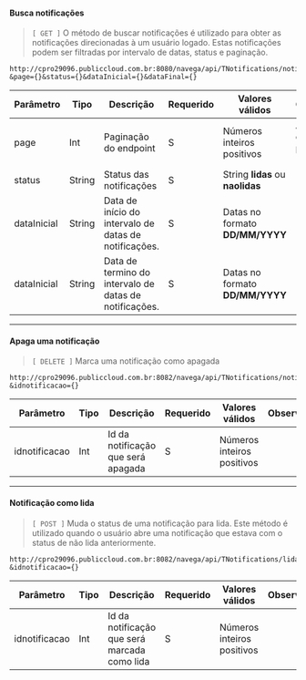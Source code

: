 #### Busca notificações
> `[ GET ]`  O método de buscar notificações é utilizado para obter as notificações direcionadas à um usuário logado. Estas notificações podem ser filtradas por intervalo de datas, status e paginação.

```
http://cpro29096.publiccloud.com.br:8080/navega/api/TNotifications/notifications?&page={}&status={}&dataInicial={}&dataFinal={}
```

|Parâmetro|Tipo|Descrição|Requerido|Valores válidos|Observações|
|--|--|--|--|--|--|
|page|Int|Paginação do endpoint|S|Números inteiros positivos|As páginas começam pelo número 1|
|status|String|Status das notificações|S|String **lidas** ou **naolidas**||
|dataInicial|String|Data de início do intervalo de datas de notificações.|S|Datas no formato **DD/MM/YYYY**|
|dataInicial|String|Data de termino do intervalo de datas de notificações.|S|Datas no formato **DD/MM/YYYY**|

---

#### Apaga uma notificação 
> `[ DELETE ]`  Marca uma notificação como apagada
 
```
http://cpro29096.publiccloud.com.br:8082/navega/api/TNotifications/notifications?&idnotificacao={}
```

|Parâmetro|Tipo|Descrição|Requerido|Valores válidos|Observações|
|--|--|--|--|--|--|
|idnotificacao|Int|Id da notificação que será apagada|S|Números inteiros positivos||

---

#### Notificação como lida
> `[ POST ]` Muda o status de uma notificação para lida. Este método é utilizado quando o usuário abre uma notificação que estava com o status de não lida anteriormente.
 
```
http://cpro29096.publiccloud.com.br:8082/navega/api/TNotifications/lida?&idnotificacao={}
```

|Parâmetro|Tipo|Descrição|Requerido|Valores válidos|Observações|
|--|--|--|--|--|--|
|idnotificacao|Int|Id da notificação que será marcada como lida|S|Números inteiros positivos||
